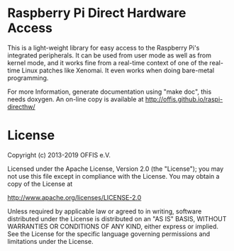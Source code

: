 Raspberry Pi Direct Hardware Access
===================================

This is a light-weight library for easy access to the Raspberry Pi's
integrated peripherals.  It can be used from user mode as well as from kernel
mode, and it works fine from a real-time context of one of the real-time
Linux patches like Xenomai.  It even works when doing bare-metal programming.

For more Information, generate documentation using "make doc", this needs
doxygen.  An on-line copy is available at http://offis.github.io/raspi-directhw/


License
=======

Copyright (c) 2013-2019 OFFIS e.V.

Licensed under the Apache License, Version 2.0 (the "License");
you may not use this file except in compliance with the License.
You may obtain a copy of the License at

http://www.apache.org/licenses/LICENSE-2.0

Unless required by applicable law or agreed to in writing, software
distributed under the License is distributed on an "AS IS" BASIS,
WITHOUT WARRANTIES OR CONDITIONS OF ANY KIND, either express or implied.
See the License for the specific language governing permissions and
limitations under the License.

